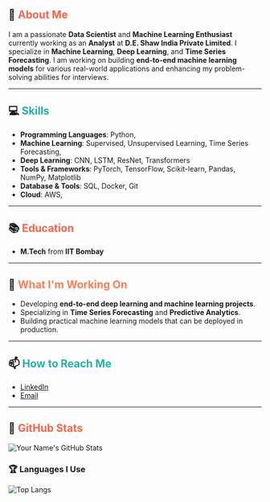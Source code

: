 

## 🚀 <span style="color: #ff6347;">About Me</span>
I am a passionate **Data Scientist** and **Machine Learning Enthusiast** currently working as an **Analyst** at **D.E. Shaw India Private Limited**. I specialize in **Machine Learning**, **Deep Learning**, and **Time Series Forecasting**. I am working on building **end-to-end machine learning models** for various real-world applications and enhancing my problem-solving abilities for interviews.

---

## 💻 <span style="color: #20b2aa;">Skills</span> 
- **Programming Languages**: Python, 
- **Machine Learning**: Supervised, Unsupervised Learning, Time Series Forecasting,
- **Deep Learning**: CNN, LSTM, ResNet, Transformers
- **Tools & Frameworks**: PyTorch, TensorFlow, Scikit-learn, Pandas, NumPy, Matplotlib
- **Database & Tools**: SQL, Docker, Git
- **Cloud**: AWS,

---

## 📚 <span style="color: #ff6347;">Education</span>
- **M.Tech**  from **IIT Bombay**

---

## 🚀 <span style="color: #ff7f50;">What I'm Working On</span>
- Developing **end-to-end deep learning and machine learning projects**.
- Specializing in **Time Series Forecasting** and **Predictive Analytics**.
- Building practical machine learning models that can be deployed in production.

---

## 📫 <span style="color: #20b2aa;">How to Reach Me</span>
- [LinkedIn]([https://www.linkedin.com/in/your-profile](https://www.linkedin.com/in/uday-g-r/))
- [Email](mailto:udaybhaskar717@gmail.com)

---

## 🎯 <span style="color: #ff6347;">GitHub Stats</span>
![Your Name's GitHub Stats](https://github-readme-stats.vercel.app/api?username=udaybhaskar717&show_icons=true&hide_title=true&hide=prs&count_private=true&theme=radical)

<!-- Show off your languages -->
### 🏆 Languages I Use
![Top Langs](https://github-readme-stats.vercel.app/api/top-langs/?username=udaybhaskar717&langs_count=8&layout=compact&theme=radical)
